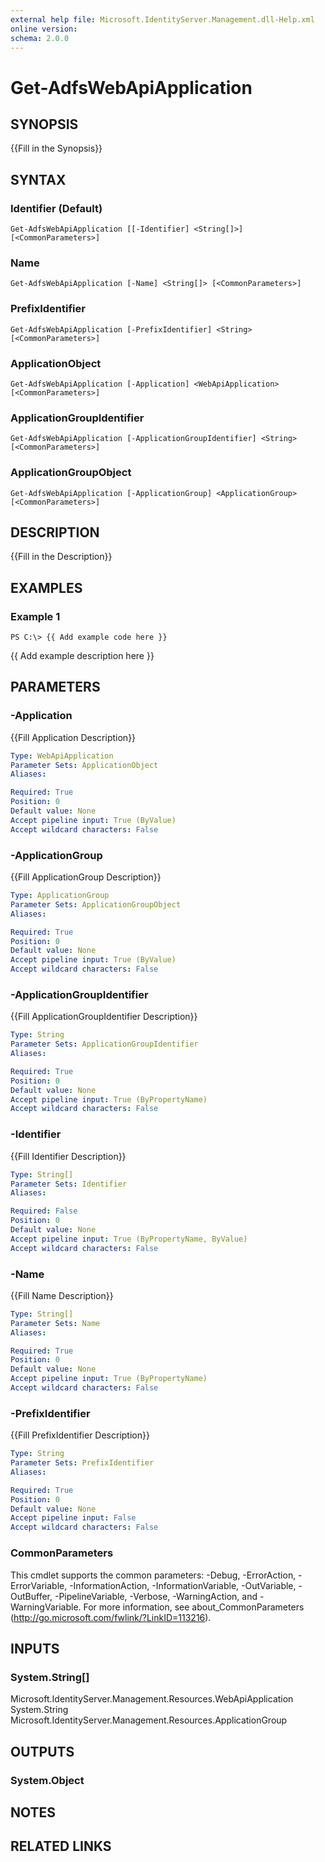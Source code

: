 ```yaml
---
external help file: Microsoft.IdentityServer.Management.dll-Help.xml
online version: 
schema: 2.0.0
---
```


# Get-AdfsWebApiApplication

## SYNOPSIS
{{Fill in the Synopsis}}

## SYNTAX

### Identifier (Default)
```
Get-AdfsWebApiApplication [[-Identifier] <String[]>] [<CommonParameters>]
```

### Name
```
Get-AdfsWebApiApplication [-Name] <String[]> [<CommonParameters>]
```

### PrefixIdentifier
```
Get-AdfsWebApiApplication [-PrefixIdentifier] <String> [<CommonParameters>]
```

### ApplicationObject
```
Get-AdfsWebApiApplication [-Application] <WebApiApplication> [<CommonParameters>]
```

### ApplicationGroupIdentifier
```
Get-AdfsWebApiApplication [-ApplicationGroupIdentifier] <String> [<CommonParameters>]
```

### ApplicationGroupObject
```
Get-AdfsWebApiApplication [-ApplicationGroup] <ApplicationGroup> [<CommonParameters>]
```

## DESCRIPTION
{{Fill in the Description}}

## EXAMPLES

### Example 1
```
PS C:\> {{ Add example code here }}
```

{{ Add example description here }}

## PARAMETERS

### -Application
{{Fill Application Description}}

```yaml
Type: WebApiApplication
Parameter Sets: ApplicationObject
Aliases: 

Required: True
Position: 0
Default value: None
Accept pipeline input: True (ByValue)
Accept wildcard characters: False
```

### -ApplicationGroup
{{Fill ApplicationGroup Description}}

```yaml
Type: ApplicationGroup
Parameter Sets: ApplicationGroupObject
Aliases: 

Required: True
Position: 0
Default value: None
Accept pipeline input: True (ByValue)
Accept wildcard characters: False
```

### -ApplicationGroupIdentifier
{{Fill ApplicationGroupIdentifier Description}}

```yaml
Type: String
Parameter Sets: ApplicationGroupIdentifier
Aliases: 

Required: True
Position: 0
Default value: None
Accept pipeline input: True (ByPropertyName)
Accept wildcard characters: False
```

### -Identifier
{{Fill Identifier Description}}

```yaml
Type: String[]
Parameter Sets: Identifier
Aliases: 

Required: False
Position: 0
Default value: None
Accept pipeline input: True (ByPropertyName, ByValue)
Accept wildcard characters: False
```

### -Name
{{Fill Name Description}}

```yaml
Type: String[]
Parameter Sets: Name
Aliases: 

Required: True
Position: 0
Default value: None
Accept pipeline input: True (ByPropertyName)
Accept wildcard characters: False
```

### -PrefixIdentifier
{{Fill PrefixIdentifier Description}}

```yaml
Type: String
Parameter Sets: PrefixIdentifier
Aliases: 

Required: True
Position: 0
Default value: None
Accept pipeline input: False
Accept wildcard characters: False
```

### CommonParameters
This cmdlet supports the common parameters: -Debug, -ErrorAction, -ErrorVariable, -InformationAction, -InformationVariable, -OutVariable, -OutBuffer, -PipelineVariable, -Verbose, -WarningAction, and -WarningVariable. For more information, see about_CommonParameters (http://go.microsoft.com/fwlink/?LinkID=113216).

## INPUTS

### System.String[]
Microsoft.IdentityServer.Management.Resources.WebApiApplication
System.String
Microsoft.IdentityServer.Management.Resources.ApplicationGroup

## OUTPUTS

### System.Object

## NOTES

## RELATED LINKS

